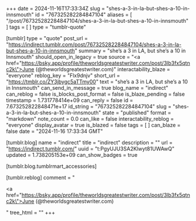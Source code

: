+++
date = 2024-11-16T17:33:34Z
slug = "shes-a-3-in-la-but-shes-a-10-in-innsmouth"
id = "767325282284847104"
aliases = [ "/post/767325282284847104/shes-a-3-in-la-but-shes-a-10-in-innsmouth" ]
tags = [ ]
type = "tumblr-quote"

[tumblr]
type = "quote"
post_url = "https://indirect.tumblr.com/post/767325282284847104/shes-a-3-in-la-but-shes-a-10-in-innsmouth"
summary = "she’s a 3 in LA, but she’s a 10 in Innsmouth"
should_open_in_legacy = true
source = "<a href=\"https://bsky.app/profile/theworldsgreatestwriter.com/post/3lb3fx5qtnc2k\">June (@theworldsgreatestwriter.com)</a>"
interactability_blaze = "everyone"
reblog_key = "Flx9dnjv"
short_url = "https://tmblr.co/ZY3jbygc5aTTmy00"
text = "she’s a 3 in LA, but she’s a 10 in Innsmouth"
can_send_in_message = true
blog_name = "indirect"
can_reblog = false
is_blocks_post_format = false
is_blaze_pending = false
timestamp = 1.731778414e+09
can_reply = false
id = 7.673252822848471e+17
id_string = "767325282284847104"
slug = "shes-a-3-in-la-but-shes-a-10-in-innsmouth"
state = "published"
format = "markdown"
note_count = 0.0
can_like = false
interactability_reblog = "everyone"
display_avatar = true
is_blazed = false
tags = [ ]
can_blaze = false
date = "2024-11-16 17:33:34 GMT"

[tumblr.blog]
name = "indirect"
title = "indirect"
description = ""
url = "https://indirect.tumblr.com/"
uuid = "t:PgyUJU3SA2Klwyt81UWAwQ"
updated = 1.738205153e+09
can_show_badges = true

[tumblr.blog.tumblrmart_accessories]

[tumblr.reblog]
comment = "<p><a href=\"https://bsky.app/profile/theworldsgreatestwriter.com/post/3lb3fx5qtnc2k\">June (@theworldsgreatestwriter.com)</a></p>"
tree_html = ""
+++

